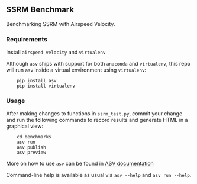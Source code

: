 ## SSRM Benchmark

Benchmarking SSRM with Airspeed Velocity.


### Requirements

Install `airspeed velocity` and `virtualenv`

Although `asv` ships with support for both `anaconda` and `virtualenv`, this repo will run `asv` inside a virtual environment using `virtualenv`:

```
    pip install asv
    pip install virtualenv
```

### Usage

After making changes to functions in `ssrm_test.py`, commit your change and run the following commands to record results and generate HTML in a graphical view:

```
    cd benchmarks
    asv run
    asv publish
    asv preview
```

More on how to use ``asv`` can be found in [ASV documentation](https://asv.readthedocs.io/)

Command-line help is available as usual via `asv --help` and
`asv run --help`.
